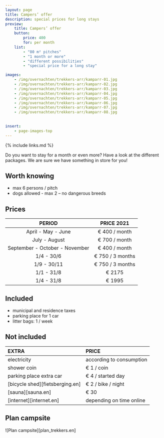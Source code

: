 ```yaml
---
layout: page
title: Campers’ offer 
description: special prices for long stays
preview: 
    title: Campers’ offer
    button:
        price: 400
        for: per month
    list:
        - "80 m² pitches"
        - "1 month or more"
        - "different possibilities"
        - "special price for a long stay"

images:
    - /img/overnachten/trekkers-arr/kamparr-01.jpg
    - /img/overnachten/trekkers-arr/kamparr-02.jpg
    - /img/overnachten/trekkers-arr/kamparr-03.jpg
    - /img/overnachten/trekkers-arr/kamparr-04.jpg
    - /img/overnachten/trekkers-arr/kamparr-05.jpg
    - /img/overnachten/trekkers-arr/kamparr-06.jpg
    - /img/overnachten/trekkers-arr/kamparr-07.jpg
    - /img/overnachten/trekkers-arr/kamparr-08.jpg
    
    
insert:
    - page-images-top
---
```


{% include links.md %}

Do you want to stay for a month or even more? Have a look at the different packages. We are sure we have something in store for you!

## Worth knowing
- max 6 persons / pitch
- dogs allowed - max 2 – no dangerous breeds

## Prices

PERIOD        | PRICE 2021     
:-------------:|:-----------:|
April - May - June | € 400 / month                     
July - August | € 700 / month            
September - October - November | € 400 / month
1/4 - 30/6 | € 750 / 3 months
1/9 - 30/11 | € 750 / 3 months
1/1 - 31/8 | € 2175
1/4 - 31/8 | € 1995

## Included

- municipal and residence taxes
- parking place for 1 car
- litter bags: 1 / week

## Not included

EXTRA              | PRICE 
:------------------|:-----------|
electricity        |according to consumption 
shower coin        |€ 1 / coin
parking place extra car |€ 4 / started day
[bicycle shed][fietsberging.en]| € 2 / bike / night
[sauna][sauna.en]              |€ 30
[internet][internet.en]           |depending on time online

## Plan campsite

![Plan campsite][plan_trekkers.en]
